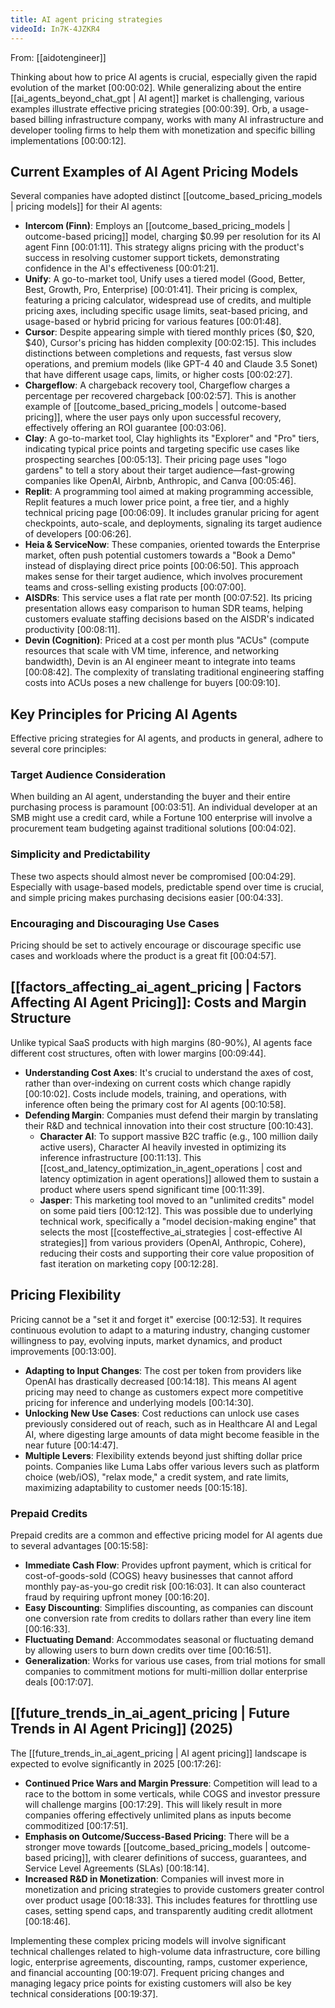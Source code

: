 ```yaml
---
title: AI agent pricing strategies
videoId: In7K-4JZKR4
---
```


From: [[aidotengineer]] <br/> 

Thinking about how to price AI agents is crucial, especially given the rapid evolution of the market <a class="yt-timestamp" data-t="00:00:02">[00:00:02]</a>. While generalizing about the entire [[ai_agents_beyond_chat_gpt | AI agent]] market is challenging, various examples illustrate effective pricing strategies <a class="yt-timestamp" data-t="00:00:39">[00:00:39]</a>. Orb, a usage-based billing infrastructure company, works with many AI infrastructure and developer tooling firms to help them with monetization and specific billing implementations <a class="yt-timestamp" data-t="00:00:12">[00:00:12]</a>.

## Current Examples of AI Agent Pricing Models

Several companies have adopted distinct [[outcome_based_pricing_models | pricing models]] for their AI agents:

*   **Intercom (Finn)**: Employs an [[outcome_based_pricing_models | outcome-based pricing]] model, charging $0.99 per resolution for its AI agent Finn <a class="yt-timestamp" data-t="00:01:11">[00:01:11]</a>. This strategy aligns pricing with the product's success in resolving customer support tickets, demonstrating confidence in the AI's effectiveness <a class="yt-timestamp" data-t="00:01:21">[00:01:21]</a>.
*   **Unify**: A go-to-market tool, Unify uses a tiered model (Good, Better, Best, Growth, Pro, Enterprise) <a class="yt-timestamp" data-t="00:01:41">[00:01:41]</a>. Their pricing is complex, featuring a pricing calculator, widespread use of credits, and multiple pricing axes, including specific usage limits, seat-based pricing, and usage-based or hybrid pricing for various features <a class="yt-timestamp" data-t="00:01:48">[00:01:48]</a>.
*   **Cursor**: Despite appearing simple with tiered monthly prices ($0, $20, $40), Cursor's pricing has hidden complexity <a class="yt-timestamp" data-t="00:02:15">[00:02:15]</a>. This includes distinctions between completions and requests, fast versus slow operations, and premium models (like GPT-4 40 and Claude 3.5 Sonet) that have different usage caps, limits, or higher costs <a class="yt-timestamp" data-t="00:02:27">[00:02:27]</a>.
*   **Chargeflow**: A chargeback recovery tool, Chargeflow charges a percentage per recovered chargeback <a class="yt-timestamp" data-t="00:02:57">[00:02:57]</a>. This is another example of [[outcome_based_pricing_models | outcome-based pricing]], where the user pays only upon successful recovery, effectively offering an ROI guarantee <a class="yt-timestamp" data-t="00:03:06">[00:03:06]</a>.
*   **Clay**: A go-to-market tool, Clay highlights its "Explorer" and "Pro" tiers, indicating typical price points and targeting specific use cases like prospecting searches <a class="yt-timestamp" data-t="00:05:13">[00:05:13]</a>. Their pricing page uses "logo gardens" to tell a story about their target audience—fast-growing companies like OpenAI, Airbnb, Anthropic, and Canva <a class="yt-timestamp" data-t="00:05:46">[00:05:46]</a>.
*   **Replit**: A programming tool aimed at making programming accessible, Replit features a much lower price point, a free tier, and a highly technical pricing page <a class="yt-timestamp" data-t="00:06:09">[00:06:09]</a>. It includes granular pricing for agent checkpoints, auto-scale, and deployments, signaling its target audience of developers <a class="yt-timestamp" data-t="00:06:26">[00:06:26]</a>.
*   **Heia & ServiceNow**: These companies, oriented towards the Enterprise market, often push potential customers towards a "Book a Demo" instead of displaying direct price points <a class="yt-timestamp" data-t="00:06:50">[00:06:50]</a>. This approach makes sense for their target audience, which involves procurement teams and cross-selling existing products <a class="yt-timestamp" data-t="00:07:00">[00:07:00]</a>.
*   **AISDRs**: This service uses a flat rate per month <a class="yt-timestamp" data-t="00:07:52">[00:07:52]</a>. Its pricing presentation allows easy comparison to human SDR teams, helping customers evaluate staffing decisions based on the AISDR's indicated productivity <a class="yt-timestamp" data-t="00:08:11">[00:08:11]</a>.
*   **Devin (Cognition)**: Priced at a cost per month plus "ACUs" (compute resources that scale with VM time, inference, and networking bandwidth), Devin is an AI engineer meant to integrate into teams <a class="yt-timestamp" data-t="00:08:42">[00:08:42]</a>. The complexity of translating traditional engineering staffing costs into ACUs poses a new challenge for buyers <a class="yt-timestamp" data-t="00:09:10">[00:09:10]</a>.

## Key Principles for Pricing AI Agents

Effective pricing strategies for AI agents, and products in general, adhere to several core principles:

### Target Audience Consideration
When building an AI agent, understanding the buyer and their entire purchasing process is paramount <a class="yt-timestamp" data-t="00:03:51">[00:03:51]</a>. An individual developer at an SMB might use a credit card, while a Fortune 100 enterprise will involve a procurement team budgeting against traditional solutions <a class="yt-timestamp" data-t="00:04:02">[00:04:02]</a>.

### Simplicity and Predictability
These two aspects should almost never be compromised <a class="yt-timestamp" data-t="00:04:29">[00:04:29]</a>. Especially with usage-based models, predictable spend over time is crucial, and simple pricing makes purchasing decisions easier <a class="yt-timestamp" data-t="00:04:33">[00:04:33]</a>.

### Encouraging and Discouraging Use Cases
Pricing should be set to actively encourage or discourage specific use cases and workloads where the product is a great fit <a class="yt-timestamp" data-t="00:04:57">[00:04:57]</a>.

## [[factors_affecting_ai_agent_pricing | Factors Affecting AI Agent Pricing]]: Costs and Margin Structure

Unlike typical SaaS products with high margins (80-90%), AI agents face different cost structures, often with lower margins <a class="yt-timestamp" data-t="00:09:44">[00:09:44]</a>.

*   **Understanding Cost Axes**: It's crucial to understand the axes of cost, rather than over-indexing on current costs which change rapidly <a class="yt-timestamp" data-t="00:10:02">[00:10:02]</a>. Costs include models, training, and operations, with inference often being the primary cost for AI agents <a class="yt-timestamp" data-t="00:10:58">[00:10:58]</a>.
*   **Defending Margin**: Companies must defend their margin by translating their R&D and technical innovation into their cost structure <a class="yt-timestamp" data-t="00:10:43">[00:10:43]</a>.
    *   **Character AI**: To support massive B2C traffic (e.g., 100 million daily active users), Character AI heavily invested in optimizing its inference infrastructure <a class="yt-timestamp" data-t="00:11:13">[00:11:13]</a>. This [[cost_and_latency_optimization_in_agent_operations | cost and latency optimization in agent operations]] allowed them to sustain a product where users spend significant time <a class="yt-timestamp" data-t="00:11:39">[00:11:39]</a>.
    *   **Jasper**: This marketing tool moved to an "unlimited credits" model on some paid tiers <a class="yt-timestamp" data-t="00:12:12">[00:12:12]</a>. This was possible due to underlying technical work, specifically a "model decision-making engine" that selects the most [[costeffective_ai_strategies | cost-effective AI strategies]] from various providers (OpenAI, Anthropic, Cohere), reducing their costs and supporting their core value proposition of fast iteration on marketing copy <a class="yt-timestamp" data-t="00:12:28">[00:12:28]</a>.

## Pricing Flexibility

Pricing cannot be a "set it and forget it" exercise <a class="yt-timestamp" data-t="00:12:53">[00:12:53]</a>. It requires continuous evolution to adapt to a maturing industry, changing customer willingness to pay, evolving inputs, market dynamics, and product improvements <a class="yt-timestamp" data-t="00:13:00">[00:13:00]</a>.

*   **Adapting to Input Changes**: The cost per token from providers like OpenAI has drastically decreased <a class="yt-timestamp" data-t="00:14:18">[00:14:18]</a>. This means AI agent pricing may need to change as customers expect more competitive pricing for inference and underlying models <a class="yt-timestamp" data-t="00:14:30">[00:14:30]</a>.
*   **Unlocking New Use Cases**: Cost reductions can unlock use cases previously considered out of reach, such as in Healthcare AI and Legal AI, where digesting large amounts of data might become feasible in the near future <a class="yt-timestamp" data-t="00:14:47">[00:14:47]</a>.
*   **Multiple Levers**: Flexibility extends beyond just shifting dollar price points. Companies like Luma Labs offer various levers such as platform choice (web/iOS), "relax mode," a credit system, and rate limits, maximizing adaptability to customer needs <a class="yt-timestamp" data-t="00:15:18">[00:15:18]</a>.

### Prepaid Credits

Prepaid credits are a common and effective pricing model for AI agents due to several advantages <a class="yt-timestamp" data-t="00:15:58">[00:15:58]</a>:
*   **Immediate Cash Flow**: Provides upfront payment, which is critical for cost-of-goods-sold (COGS) heavy businesses that cannot afford monthly pay-as-you-go credit risk <a class="yt-timestamp" data-t="00:16:03">[00:16:03]</a>. It can also counteract fraud by requiring upfront money <a class="yt-timestamp" data-t="00:16:20">[00:16:20]</a>.
*   **Easy Discounting**: Simplifies discounting, as companies can discount one conversion rate from credits to dollars rather than every line item <a class="yt-timestamp" data-t="00:16:33">[00:16:33]</a>.
*   **Fluctuating Demand**: Accommodates seasonal or fluctuating demand by allowing users to burn down credits over time <a class="yt-timestamp" data-t="00:16:51">[00:16:51]</a>.
*   **Generalization**: Works for various use cases, from trial motions for small companies to commitment motions for multi-million dollar enterprise deals <a class="yt-timestamp" data-t="00:17:07">[00:17:07]</a>.

## [[future_trends_in_ai_agent_pricing | Future Trends in AI Agent Pricing]] (2025)

The [[future_trends_in_ai_agent_pricing | AI agent pricing]] landscape is expected to evolve significantly in 2025 <a class="yt-timestamp" data-t="00:17:26">[00:17:26]</a>:

*   **Continued Price Wars and Margin Pressure**: Competition will lead to a race to the bottom in some verticals, while COGS and investor pressure will challenge margins <a class="yt-timestamp" data-t="00:17:29">[00:17:29]</a>. This will likely result in more companies offering effectively unlimited plans as inputs become commoditized <a class="yt-timestamp" data-t="00:17:51">[00:17:51]</a>.
*   **Emphasis on Outcome/Success-Based Pricing**: There will be a stronger move towards [[outcome_based_pricing_models | outcome-based pricing]], with clearer definitions of success, guarantees, and Service Level Agreements (SLAs) <a class="yt-timestamp" data-t="00:18:14">[00:18:14]</a>.
*   **Increased R&D in Monetization**: Companies will invest more in monetization and pricing strategies to provide customers greater control over product usage <a class="yt-timestamp" data-t="00:18:33">[00:18:33]</a>. This includes features for throttling use cases, setting spend caps, and transparently auditing credit allotment <a class="yt-timestamp" data-t="00:18:46">[00:18:46]</a>.

Implementing these complex pricing models will involve significant technical challenges related to high-volume data infrastructure, core billing logic, enterprise agreements, discounting, ramps, customer experience, and financial accounting <a class="yt-timestamp" data-t="00:19:07">[00:19:07]</a>. Frequent pricing changes and managing legacy price points for existing customers will also be key technical considerations <a class="yt-timestamp" data-t="00:19:37">[00:19:37]</a>.